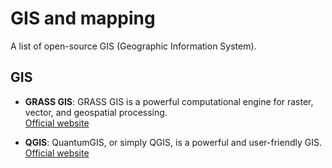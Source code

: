 # GIS and mapping

A list of open-source GIS (Geographic Information System).

## GIS

- **GRASS GIS**: GRASS GIS is a powerful computational engine for raster, vector, and geospatial processing.  
  [Official website](https://grass.osgeo.org/)

- **QGIS**: QuantumGIS, or simply QGIS, is a powerful and user-friendly GIS.  
  [Official website](https://qgis.org/)  
